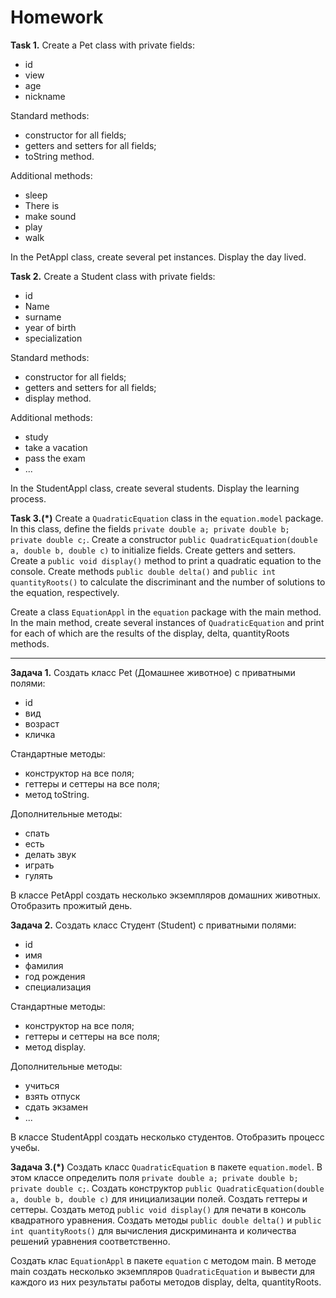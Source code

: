 # Homework

**Task 1.**
Create a Pet class with private fields:
- id
- view
- age
- nickname

Standard methods:
- constructor for all fields;
- getters and setters for all fields;
- toString method.

Additional methods:
- sleep
- There is
- make sound
- play
- walk

In the PetAppl class, create several pet instances.
Display the day lived.

**Task 2.**
Create a Student class with private fields:
- id
- Name
- surname
- year of birth
- specialization

Standard methods:
- constructor for all fields;
- getters and setters for all fields;
- display method.

Additional methods:
- study
- take a vacation
- pass the exam
- ...

In the StudentAppl class, create several students.
Display the learning process.

**Task 3.(*)**
Create a ``QuadraticEquation`` class in the ``equation.model`` package.
In this class, define the fields ``private double a; private double b; private double c;``.
Create a constructor ``public QuadraticEquation(double a, double b, double c)``
to initialize fields. Create getters and setters.
Create a ``public void display()`` method to print a quadratic equation to the console.
Create methods ``public double delta()`` and ``public int quantityRoots()``
to calculate the discriminant and the number of solutions to the equation, respectively.

Create a class ``EquationAppl`` in the ``equation`` package with the main method.
In the main method, create several instances of ``QuadraticEquation`` and print for each
of which are the results of the display, delta, quantityRoots methods.

_______________________________________________________

**Задача 1.**
Создать класс Pet (Домашнее животное) с приватными полями:
- id
- вид
- возраст
- кличка

Стандартные методы:
- конструктор на все поля;
- геттеры и сеттеры на все поля;
- метод toString.

Дополнительные методы:
- спать
- есть
- делать звук
- играть
- гулять

В классе PetAppl создать несколько экземпляров домашних животных.
Отобразить прожитый день.

**Задача 2.**
Создать класс Студент (Student) с приватными полями:
- id
- имя
- фамилия
- год рождения
- специализация

Стандартные методы:
- конструктор на все поля;
- геттеры и сеттеры на все поля;
- метод display.

Дополнительные методы:
- учиться
- взять отпуск
- сдать экзамен
- ...

В классе StudentAppl создать несколько студентов.
Отобразить процесс учебы.

**Задача 3.(*)**
Создать класс ``QuadraticEquation`` в пакете ``equation.model``.
В этом классе определить поля ``private double a; private double b; private double c;``.
Создать конструктор ``public QuadraticEquation(double a, double b, double c)`` 
для инициализации полей. Создать геттеры и сеттеры. 
Создать метод ``public void display()`` для печати в консоль квадратного уравнения. 
Создать методы ``public double delta()`` и ``public int quantityRoots()`` 
для вычисления дискриминанта и количества решений уравнения соответственно.

Создать клас ``EquationAppl`` в пакете ``equation`` с методом main.
В методе main создать несколько экземпляров ``QuadraticEquation`` и вывести для каждого
из них результаты работы методов display, delta, quantityRoots.





